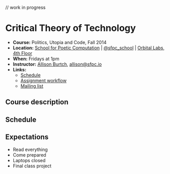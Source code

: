 // work in progress

# Critical Theory of Technology

* **Course:** Politics, Utopia and Code, Fall 2014
* **Location:** [School for Poetic Computation](http://sfpc.io/) | [@sfpc_school](https://twitter.com/sfpc_school) | [Orbital Labs, 4th Floor](http://orbitalnyc.com/)
* **When:** Fridays at 1pm
* **Instructor:** [Allison Burtch](http://allisonburtch.net), [allison@sfpc.io](mailto:allison@sfpc.io)
* **Links:**
    * [Schedule](schedule.md)
    * [Assignment workflow](workflow.md)
    * [Mailing list](https://groups.google.com/a/nyu.edu/forum/#!forum/bfl-f14-group)

## Course description


## Schedule

## Expectations

* Read everything
* Come prepared
* Laptops closed
* Final class project

